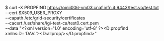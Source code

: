 $ curl -X PROPFIND https://omii006-vm03.cnaf.infn.it:9443/test.vo/test.txt \
   --cert $X509_USER_PROXY \
   --capath /etc/grid-security/certificates \
   --cacert /usr/share/igi-test-ca/test0.cert.pem \
   --data "&lt;?xml version='1.0' encoding='utf-8' ?&gt;&lt;D:propfind xmlns:D='DAV:'&gt;&lt;D:allprop/&gt;&lt;/D:propfind&gt;"